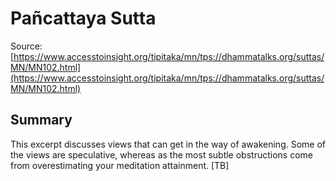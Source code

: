 # Pañcattaya Sutta

Source: [https://www.accesstoinsight.org/tipitaka/mn/tps://dhammatalks.org/suttas/MN/MN102.html](https://www.accesstoinsight.org/tipitaka/mn/tps://dhammatalks.org/suttas/MN/MN102.html)

## Summary
This excerpt discusses views that can get in the way of awakening. Some of the views are speculative, whereas as the most subtle obstructions come from overestimating your meditation attainment. [TB]